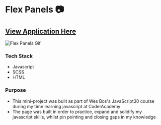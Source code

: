 # Flex Panels 📷

## [View Application Here](https://dynamic-flex-panels.netlify.com/)

![Flex Panels Gif](https://github.com/chrisstaudinger/Flex-Panels/blob/master/assets/images/flex-panels.gif?raw=true "Flex Panels Gif")

### Tech Stack

* Javascript
* SCSS
* HTML

### Purpose

* This mini-project was built as part of Wes Bos's JavaScript30 course during my time learning javascript at CoderAcademy
* The page was built in order to practice, expand and solidify my javascript skills, whilst pin pointing and closing gaps in my knowledge